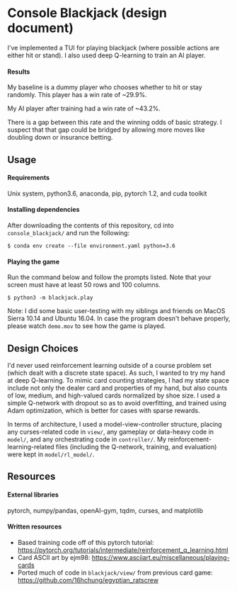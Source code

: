 # Console Blackjack (design document)
I've implemented a TUI for playing blackjack (where possible actions are either hit or stand). I also used deep Q-learning to train an AI player.
#### Results
My baseline is a dummy player who chooses whether to hit or stay randomly. This player has a win rate of ~29.9%.

My AI player after training had a win rate of ~43.2%.

There is a gap between this rate and the winning odds of basic strategy. I suspect that that gap could be bridged by allowing more moves like doubling down or insurance betting.

## Usage
#### Requirements
Unix system, python3.6, anaconda, pip, pytorch 1.2, and cuda toolkit

#### Installing dependencies
After downloading the contents of this repository, cd into `console_blackjack/` and run the following:
```
$ conda env create --file environment.yaml python=3.6
```

#### Playing the game
Run the command below and follow the prompts listed. Note that your screen must have at least 50 rows and 100 columns.
```
$ python3 -m blackjack.play
```
Note: I did some basic user-testing with my siblings and friends on MacOS Sierra 10.14 and Ubuntu 16.04. In case the program doesn't behave properly, please watch `demo.mov` to see how the game is played.
 
## Design Choices
I'd never used reinforcement learning outside of a course problem set (which dealt with a discrete state space). As such, I wanted to try my hand at deep Q-learning. To mimic card counting strategies, I had my state space include not only the dealer card and properties of my hand, but also counts of low, medium, and high-valued cards normalized by shoe size. I used a simple Q-network with dropout so as to avoid overfitting, and trained using Adam optimization, which is better for cases with sparse rewards.

In terms of architecture, I used a model-view-controller structure, placing any curses-related code in `view/`, any gameplay or data-heavy code in `model/`, and any orchestrating code in `controller/`. My reinforcement-learning-related files (including the Q-network, training, and evaluation) were kept in `model/rl_model/`.

## Resources
#### External libraries
pytorch, numpy/pandas, openAI-gym, tqdm, curses, and matplotlib

#### Written resources
- Based training code off of this pytorch tutorial: https://pytorch.org/tutorials/intermediate/reinforcement_q_learning.html
- Card ASCII art by ejm98: https://www.asciiart.eu/miscellaneous/playing-cards
- Ported much of code in `blackjack/view/` from previous card game: https://github.com/16hchung/egyptian_ratscrew
